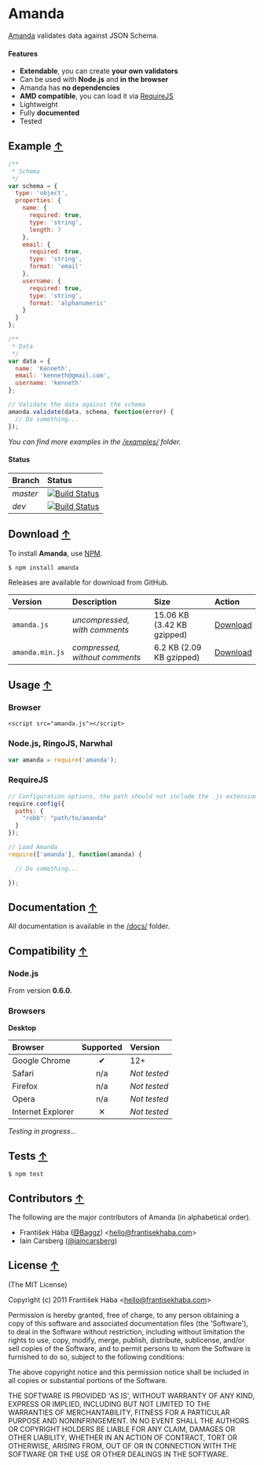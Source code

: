 <a name="amanda"></a>
# Amanda

[Amanda](https://github.com/Baggz/Amanda) validates data against JSON Schema. 

#### Features

* **Extendable**, you can create **your own validators**
* Can be used with **Node.js** and **in the browser**
* Amanda has **no dependencies**
* **AMD compatible**, you can load it via [RequireJS](https://github.com/jrburke/requirejs)
* Lightweight
* Fully **documented**
* Tested

<a name="example"></a>
## Example [&uarr;](#contents)

```javascript
/**
 * Schema
 */
var schema = {
  type: 'object',
  properties: {
    name: {
      required: true,
      type: 'string',
      length: 7
    },
    email: {
      required: true,
      type: 'string',
      format: 'email'
    },
    username: {
      required: true,
      type: 'string',
      format: 'alphanumeric'
    }
  }
};

/**
 * Data
 */
var data = {
  name: 'Kenneth',
  email: 'kenneth@gmail.com',
  username: 'kenneth'
};

// Validate the data against the schema
amanda.validate(data, schema, function(error) {
  // Do something...
});
```

*You can find more examples in the [/examples/](https://github.com/Baggz/Amanda/tree/master/examples) folder.*

#### Status

| **Branch** | **Status** |
|:-----------|:----------|
| *master* | [![Build Status](https://secure.travis-ci.org/Baggz/Amanda.png?branch=master)](http://travis-ci.org/Baggz/Amanda) |
| *dev* | [![Build Status](https://secure.travis-ci.org/Baggz/Amanda.png?branch=dev)](http://travis-ci.org/Baggz/Amanda) |

<a name="download"></a>
## Download [&uarr;](#contents)

To install **Amanda**, use [NPM](http://npmjs.org/).

```
$ npm install amanda
```

Releases are available for download from GitHub.

| **Version** | **Description** | **Size** | **Action** |
|:------------|:----------------|:---------|:-----------|
| `amanda.js` | *uncompressed, with comments* | 15.06 KB (3.42 KB gzipped) | [Download](https://raw.github.com/Baggz/Amanda/master/src/amanda.js) |
| `amanda.min.js` | *compressed, without comments* | 6.2 KB (2.09 KB gzipped) | [Download](https://raw.github.com/Baggz/Amanda/master/dist/amanda.min.js) |

<a name="usage"></a>
## Usage [&uarr;](#contents)

### Browser

```
<script src="amanda.js"></script>
```

### Node.js, RingoJS, Narwhal

```javascript
var amanda = require('amanda');
```

### RequireJS

```javascript
// Configuration options, the path should not include the .js extension
require.config({
  paths: {
    "robb": "path/to/amanda"
  }
});

// Load Amanda
require(['amanda'], function(amanda) {

  // Do something...

});
```

<a name="documentation"></a>
## Documentation [&uarr;](#contents)

All documentation is available in the [/docs/](https://github.com/Baggz/Amanda/tree/master/examples) folder.

<a name="compatibility"></a>
## Compatibility [&uarr;](#contents)

### Node.js

From version **0.6.0**.

### Browsers

**Desktop**

| **Browser** | **Supported** | **Version** |
|:------------|:-----------:|:------------|
| Google Chrome | ✔ | 12+ |
| Safari | n/a | *Not tested* |
| Firefox | n/a | *Not tested* |
| Opera | n/a | *Not tested* |
| Internet Explorer | ✕ | *Not tested* |

*Testing in progress...*

<a name="tests"></a>
## Tests [&uarr;](#tests)

```
$ npm test
```

<a name="contributors"></a>
## Contributors [&uarr;](#contents)

The following are the major contributors of Amanda (in alphabetical order).

* František Hába ([@Baggz](https://github.com/Baggz)) &lt;hello@frantisekhaba.com&gt;
* Iain Carsberg ([@iaincarsberg](https://github.com/iaincarsberg))

<a name="license"></a>
## License [&uarr;](#contents)

(The MIT License)

Copyright (c) 2011 František Hába &lt;hello@frantisekhaba.com&gt;

Permission is hereby granted, free of charge, to any person obtaining a copy of this software and associated documentation files (the 'Software'), to deal in the Software without restriction, including without limitation the rights to use, copy, modify, merge, publish, distribute, sublicense, and/or sell copies of the Software, and to permit persons to whom the Software is furnished to do so, subject to the following conditions:

The above copyright notice and this permission notice shall be included in all copies or substantial portions of the Software.

THE SOFTWARE IS PROVIDED 'AS IS', WITHOUT WARRANTY OF ANY KIND, EXPRESS OR IMPLIED, INCLUDING BUT NOT LIMITED TO THE WARRANTIES OF MERCHANTABILITY, FITNESS FOR A PARTICULAR PURPOSE AND NONINFRINGEMENT. IN NO EVENT SHALL THE AUTHORS OR COPYRIGHT HOLDERS BE LIABLE FOR ANY CLAIM, DAMAGES OR OTHER LIABILITY, WHETHER IN AN ACTION OF CONTRACT, TORT OR OTHERWISE, ARISING FROM, OUT OF OR IN CONNECTION WITH THE SOFTWARE OR THE USE OR OTHER DEALINGS IN THE SOFTWARE.